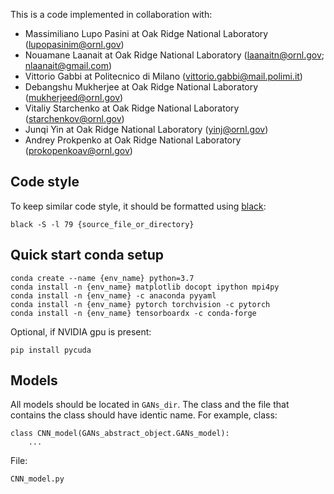 This is a code implemented in collaboration with:

- Massimiliano Lupo Pasini at Oak Ridge National Laboratory (lupopasinim@ornl.gov)
- Nouamane Laanait at Oak Ridge National Laboratory (laanaitn@ornl.gov; nlaanait@gmail.com)
- Vittorio Gabbi at Politecnico di Milano (vittorio.gabbi@mail.polimi.it)
- Debangshu Mukherjee at Oak Ridge National Laboratory (mukherjeed@ornl.gov)
- Vitaliy Starchenko at Oak Ridge National Laboratory (starchenkov@ornl.gov)
- Junqi Yin at Oak Ridge National Laboratory (yinj@ornl.gov)
- Andrey Prokpenko at Oak Ridge National Laboratory (prokopenkoav@ornl.gov)

## Code style

To keep similar code style, it should be formatted using [black](https://github.com/psf/black):

```
black -S -l 79 {source_file_or_directory}
```

## Quick start conda setup
```
conda create --name {env_name} python=3.7
conda install -n {env_name} matplotlib docopt ipython mpi4py
conda install -n {env_name} -c anaconda pyyaml
conda install -n {env_name} pytorch torchvision -c pytorch
conda install -n {env_name} tensorboardx -c conda-forge
```

Optional, if NVIDIA gpu is present:
```
pip install pycuda
```

## Models

All models should be located in `GANs_dir`. The class and the file that contains the class should have identic name. For example, class:
```
class CNN_model(GANs_abstract_object.GANs_model):
    ...
```
File:
```
CNN_model.py
```

